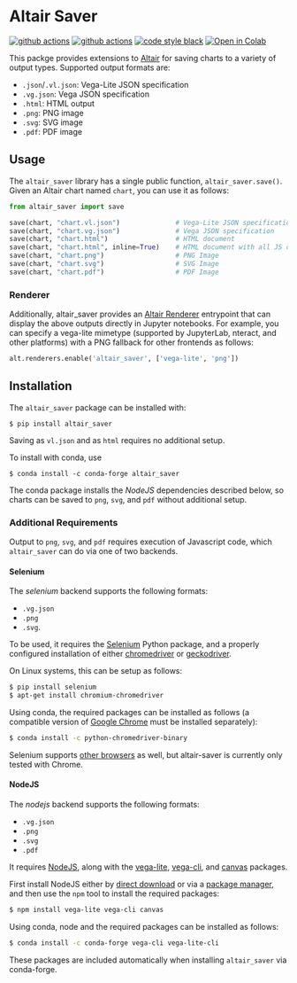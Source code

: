 # Altair Saver

[![github actions](https://github.com/altair-viz/altair_saver/workflows/build/badge.svg)](https://github.com/altair-viz/altair_saver/actions?query=workflow%3Abuild)
[![github actions](https://github.com/altair-viz/altair_saver/workflows/lint/badge.svg)](https://github.com/altair-viz/altair_saver/actions?query=workflow%3Alint)
[![code style black](https://img.shields.io/badge/code%20style-black-000000.svg)](https://github.com/psf/black)
[![Open in Colab](https://colab.research.google.com/assets/colab-badge.svg)](https://colab.research.google.com/github/altair-viz/altair_saver/blob/master/AltairSaver.ipynb)


This packge provides extensions to [Altair](http://altair-viz.github.io) for saving charts
to a variety of output types. Supported output formats are:

- ``.json``/``.vl.json``: Vega-Lite JSON specification
- ``.vg.json``: Vega JSON specification
- ``.html``: HTML output
- ``.png``: PNG image
- ``.svg``: SVG image
- ``.pdf``: PDF image

## Usage
The ``altair_saver`` library has a single public function, ``altair_saver.save()``.
Given an Altair chart named ``chart``, you can use it as follows:
```python
from altair_saver import save

save(chart, "chart.vl.json")              # Vega-Lite JSON specification
save(chart, "chart.vg.json")              # Vega JSON specification
save(chart, "chart.html")                 # HTML document
save(chart, "chart.html", inline=True)    # HTML document with all JS code included inline
save(chart, "chart.png")                  # PNG Image
save(chart, "chart.svg")                  # SVG Image
save(chart, "chart.pdf")                  # PDF Image
```

### Renderer
Additionally, altair_saver provides an [Altair Renderer](https://altair-viz.github.io/user_guide/display_frontends.html#altair-s-renderer-framework)
entrypoint that can display the above outputs directly in Jupyter notebooks.
For example, you can specify a vega-lite mimetype (supported by JupyterLab, nteract, and other
platforms) with a PNG fallback for other frontends as follows:
```python
alt.renderers.enable('altair_saver', ['vega-lite', 'png'])
```

## Installation
The ``altair_saver`` package can be installed with:
```
$ pip install altair_saver
```
Saving as ``vl.json`` and as ``html`` requires no additional setup.

To install with conda, use
```
$ conda install -c conda-forge altair_saver
```
The conda package installs the *NodeJS* dependencies described below, so charts can be
saved to ``png``, ``svg``, and ``pdf`` without additional setup.

### Additional Requirements

Output to ``png``, ``svg``, and ``pdf`` requires execution of Javascript code, which
``altair_saver`` can do via one of two backends.

#### Selenium
The *selenium* backend supports the following formats:

- `.vg.json`
- `.png`
- `.svg`.

To be used, it requires the [Selenium](https://selenium.dev/selenium/docs/api/py/) Python package,
and a properly configured installation of either [chromedriver](https://chromedriver.chromium.org/) or
[geckodriver](https://firefox-source-docs.mozilla.org/testing/geckodriver/).

On Linux systems, this can be setup as follows:
```bash
$ pip install selenium
$ apt-get install chromium-chromedriver
```
Using conda, the required packages can be installed as follows (a compatible version of
[Google Chrome](https://www.google.com/chrome/) must be installed separately):
```bash
$ conda install -c python-chromedriver-binary
```
Selenium supports [other browsers](https://selenium-python.readthedocs.io/installation.html) as well,
but altair-saver is currently only tested with Chrome.

#### NodeJS
The *nodejs* backend supports the following formats: 

- `.vg.json`
- `.png`
- `.svg`
- `.pdf`

It requires [NodeJS](https://nodejs.org/), along with the [vega-lite](https://www.npmjs.com/package/vega-lite),
[vega-cli](https://www.npmjs.com/package/vega-cli), and [canvas](https://www.npmjs.com/package/canvas) packages.

First install NodeJS either by [direct download](https://nodejs.org/en/download/) or via a
[package manager](https://nodejs.org/en/download/package-manager/), and then use the `npm` tool
to install the required packages:
```bash
$ npm install vega-lite vega-cli canvas
```
Using conda, node and the required packages can be installed as follows:
```bash
$ conda install -c conda-forge vega-cli vega-lite-cli
```
These packages are included automatically when installing ``altair_saver`` via conda-forge.
